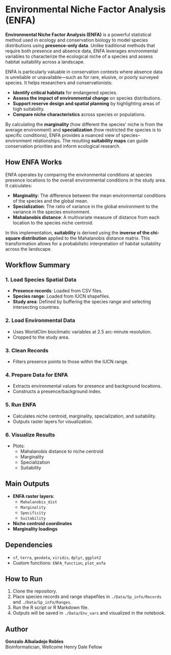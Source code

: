 # Environmental Niche Factor Analysis (ENFA)

**Environmental Niche Factor Analysis (ENFA)** is a powerful statistical method used in ecology and conservation biology to model species distributions using **presence-only data**. Unlike traditional methods that require both presence and absence data, ENFA leverages environmental variables to characterize the ecological niche of a species and assess habitat suitability across a landscape.

ENFA is particularly valuable in conservation contexts where absence data is unreliable or unavailable—such as for rare, elusive, or poorly surveyed species. It helps researchers and conservationists:

- **Identify critical habitats** for endangered species.
- **Assess the impact of environmental change** on species distributions.
- **Support reserve design and spatial planning** by highlighting areas of high suitability.
- **Compare niche characteristics** across species or populations.

By calculating the **marginality** (how different the species' niche is from the average environment) and **specialization** (how restricted the species is to specific conditions), ENFA provides a nuanced view of species–environment relationships. The resulting **suitability maps** can guide conservation priorities and inform ecological research.

## How ENFA Works

ENFA operates by comparing the environmental conditions at species presence locations to the overall environmental conditions in the study area. It calculates:

- **Marginality**: The difference between the mean environmental conditions of the species and the global mean.
- **Specialization**: The ratio of variance in the global environment to the variance in the species environment.
- **Mahalanobis distance**: A multivariate measure of distance from each location to the species niche centroid.

In this implementation, **suitability** is derived using the **inverse of the chi-square distribution** applied to the Mahalanobis distance matrix. This transformation allows for a probabilistic interpretation of habitat suitability across the landscape.

## Workflow Summary

### 1. Load Species Spatial Data

- **Presence records**: Loaded from CSV files.
- **Species range**: Loaded from IUCN shapefiles.
- **Study area**: Defined by buffering the species range and selecting intersecting countries.

### 2. Load Environmental Data

- Uses WorldClim bioclimatic variables at 2.5 arc-minute resolution.
- Cropped to the study area.

### 3. Clean Records

- Filters presence points to those within the IUCN range.

### 4. Prepare Data for ENFA

- Extracts environmental values for presence and background locations.
- Constructs a presence/background index.

### 5. Run ENFA

- Calculates niche centroid, marginality, specialization, and suitability.
- Outputs raster layers for visualization.

### 6. Visualize Results

- Plots:
  - Mahalanobis distance to niche centroid
  - Marginality
  - Specialization
  - Suitability

## Main Outputs

- **ENFA raster layers**:
  - `Mahalanobis_dist`
  - `Marginality`
  - `Specificity`
  - `Suitability`
- **Niche centroid coordinates**
- **Marginality loadings**

## Dependencies

- `sf`, `terra`, `geodata`, `viridis`, `dplyr`, `ggplot2`
- Custom functions: `ENFA_function`, `plot_enfa`

## How to Run

1. Clone the repository.
2. Place species records and range shapefiles in `./Data/Sp_info/Records` and `./Data/Sp_info/Ranges`.
3. Run the R script or R Markdown file.
4. Outputs will be saved in `./Data/Env_vars` and visualized in the notebook.

## Author

**Gonzalo Albaladejo Robles**  
Bioinformatician, Wellcome Henry Dale Fellow
